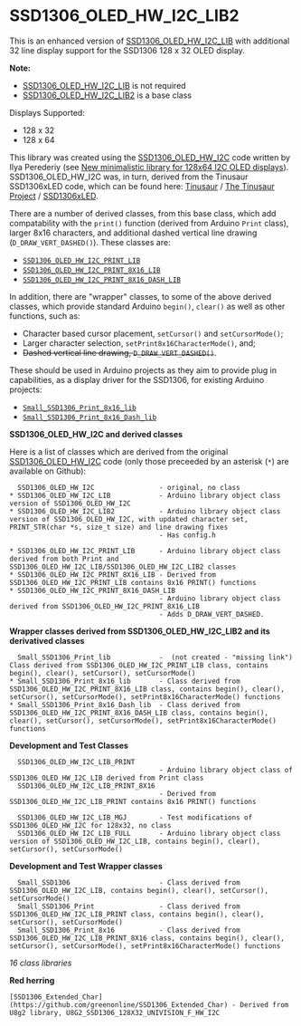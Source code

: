 # SSD1306_OLED_HW_I2C_LIB2
This is an enhanced version of [SSD1306_OLED_HW_I2C_LIB](https://github.com/greenonline/SSD1306_OLED_HW_I2C_LIB) with additional 32 line display support for the SSD1306 128 x 32 OLED display.

**Note:**

- [SSD1306_OLED_HW_I2C_LIB](https://github.com/greenonline/SSD1306_OLED_HW_I2C_LIB2) is not required
- [SSD1306_OLED_HW_I2C_LIB2](https://github.com/greenonline/SSD1306_OLED_HW_I2C_LIB2) is a base class

Displays Supported:
 - 128 x 32
 - 128 x 64
 
This library was created using the [SSD1306_OLED_HW_I2C](https://bitbucket.org/paraglider/ssd1306_oled_hw_i2c/) code written by Ilya Perederiy (see [New minimalistic library for 128x64 I2C OLED displays](https://www.reddit.com/r/arduino/comments/63ic5y/new_minimalistic_library_for_128x64_i2c_oled/)). SSD1306_OLED_HW_I2C was, in turn, derived from the Tinusaur SSD1306xLED code, which can be found here: [Tinusaur](https://bitbucket.org/tinusaur/) / [The Tinusaur Project](https://bitbucket.org/account/user/tinusaur/projects/TINUSAUR) / [SSD1306xLED](https://bitbucket.org/tinusaur/ssd1306xled).

There are a number of derived classes, from this base class, which add compatability with the `print()` function (derived from Arduino `Print` class), larger 8x16 characters, and additional dashed vertical line drawing (`D_DRAW_VERT_DASHED()`). These classes are:

 - [`SSD1306_OLED_HW_I2C_PRINT_LIB`](https://github.com/greenonline/SSD1306_OLED_HW_I2C_PRINT_LIB)
 - [`SSD1306_OLED_HW_I2C_PRINT_8X16_LIB`](https://github.com/greenonline/SSD1306_OLED_HW_I2C_PRINT_8X16_LIB)
 - [`SSD1306_OLED_HW_I2C_PRINT_8X16_DASH_LIB`](https://github.com/greenonline/SSD1306_OLED_HW_I2C_PRINT_8X16_DASH_LIB)
 
 In addition, there are "wrapper" classes, to some of the above derived classes, which provide standard Arduino `begin()`, `clear()` as well as other functions, such as:
 
  - Character based cursor placement, `setCursor()` and `setCursorMode()`;
  - Larger character selection, `setPrint8x16CharacterMode()`, and;
  - <strike>Dashed vertical line drawing, `D_DRAW_VERT_DASHED()`</strike>. 
 
 These should be used in Arduino projects as they aim to provide plug in capabilities, as a display driver for the SSD1306, for existing Arduino projects:
 
  - [`Small_SSD1306_Print_8x16_lib`](https://github.com/greenonline/Small_SSD1306_Print_8x16_lib)
  - [`Small_SSD1306_Print_8x16_Dash_lib`](https://github.com/greenonline/Small_SSD1306_Print_8x16_Dash_lib)

**SSD1306_OLED_HW_I2C and derived classes**

Here is a list of classes which are derived from the original [SSD1306_OLED_HW_I2C](https://bitbucket.org/paraglider/ssd1306_oled_hw_i2c/) code (only those preceeded by an asterisk (`*`) are available on Github):

      SSD1306_OLED_HW_I2C                - original, no class
    * SSD1306_OLED_HW_I2C_LIB            - Arduino library object class version of SSD1306_OLED_HW_I2C
    * SSD1306_OLED_HW_I2C_LIB2           - Arduino library object class version of SSD1306_OLED_HW_I2C, with updated character set, PRINT_STR(char *s, size_t size) and line drawing fixes
                                         - Has config.h

    * SSD1306_OLED_HW_I2C_PRINT_LIB      - Arduino library object class derived from both Print and SSD1306_OLED_HW_I2C_LIB/SSD1306_OLED_HW_I2C_LIB2 classes
    * SSD1306_OLED_HW_I2C_PRINT_8X16_LIB - Derived from SSD1306_OLED_HW_I2C_PRINT_LIB contains 8x16 PRINT() functions
    * SSD1306_OLED_HW_I2C_PRINT_8X16_DASH_LIB   
                                         - Arduino library object class derived from SSD1306_OLED_HW_I2C_PRINT_8X16_LIB 
                                         - Adds D_DRAW_VERT_DASHED. 

**Wrapper classes derived from SSD1306_OLED_HW_I2C_LIB2 and its derivatived classes**
    
      Small_SSD1306_Print_lib            -  (not created - "missing link") Class derived from SSD1306_OLED_HW_I2C_PRINT_LIB class, contains begin(), clear(), setCursor(), setCursorMode()
    * Small_SSD1306_Print_8x16_lib       - Class derived from SSD1306_OLED_HW_I2C_PRINT_8X16_LIB class, contains begin(), clear(), setCursor(), setCursorMode(), setPrint8x16CharacterMode() functions
    * Small_SSD1306_Print_8x16_Dash_lib  - Class derived from SSD1306_OLED_HW_I2C_PRINT_8X16_DASH_LIB class, contains begin(), clear(), setCursor(), setCursorMode(), setPrint8x16CharacterMode() functions

**Development and Test Classes**

      SSD1306_OLED_HW_I2C_LIB_PRINT
                                         - Arduino library object class of SSD1306_OLED_HW_I2C_LIB derived from Print class
      SSD1306_OLED_HW_I2C_LIB_PRINT_8X16
                                         - Derived from SSD1306_OLED_HW_I2C_LIB_PRINT contains 8x16 PRINT() functions

      SSD1306_OLED_HW_I2C_LIB_MGJ        - Test modifications of SSD1306_OLED_HW_I2C for 128x32, no class
      SSD1306_OLED_HW_I2C_LIB_FULL       - Arduino library object class version of SSD1306_OLED_HW_I2C_LIB, contains begin(), clear(), setCursor(), setCursorMode()

**Development and Test Wrapper classes**
    
      Small_SSD1306                      - Class derived from SSD1306_OLED_HW_I2C_LIB, contains begin(), clear(), setCursor(), setCursorMode()
      Small_SSD1306_Print                - Class derived from SSD1306_OLED_HW_I2C_LIB_PRINT class, contains begin(), clear(), setCursor(), setCursorMode()
      Small_SSD1306_Print_8x16           - Class derived from SSD1306_OLED_HW_I2C_LIB_PRINT_8X16 class, contains begin(), clear(), setCursor(), setCursorMode(), setPrint8x16CharacterMode() functions

*16 class libraries*



**Red herring**
   
    [SSD1306_Extended_Char](https://github.com/greenonline/SSD1306_Extended_Char) - Derived from U8g2 library, U8G2_SSD1306_128X32_UNIVISION_F_HW_I2C
